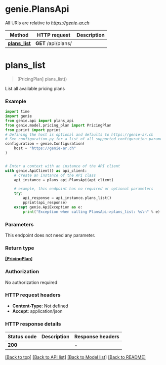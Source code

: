 # genie.PlansApi

All URIs are relative to *https://genie-ar.ch*

Method | HTTP request | Description
------------- | ------------- | -------------
[**plans_list**](PlansApi.md#plans_list) | **GET** /api/plans/ | 


# **plans_list**
> [PricingPlan] plans_list()



List all available pricing plans

### Example


```python
import time
import genie
from genie.api import plans_api
from genie.model.pricing_plan import PricingPlan
from pprint import pprint
# Defining the host is optional and defaults to https://genie-ar.ch
# See configuration.py for a list of all supported configuration parameters.
configuration = genie.Configuration(
    host = "https://genie-ar.ch"
)


# Enter a context with an instance of the API client
with genie.ApiClient() as api_client:
    # Create an instance of the API class
    api_instance = plans_api.PlansApi(api_client)

    # example, this endpoint has no required or optional parameters
    try:
        api_response = api_instance.plans_list()
        pprint(api_response)
    except genie.ApiException as e:
        print("Exception when calling PlansApi->plans_list: %s\n" % e)
```


### Parameters
This endpoint does not need any parameter.

### Return type

[**[PricingPlan]**](PricingPlan.md)

### Authorization

No authorization required

### HTTP request headers

 - **Content-Type**: Not defined
 - **Accept**: application/json


### HTTP response details

| Status code | Description | Response headers |
|-------------|-------------|------------------|
**200** |  |  -  |

[[Back to top]](#) [[Back to API list]](../README.md#documentation-for-api-endpoints) [[Back to Model list]](../README.md#documentation-for-models) [[Back to README]](../README.md)

